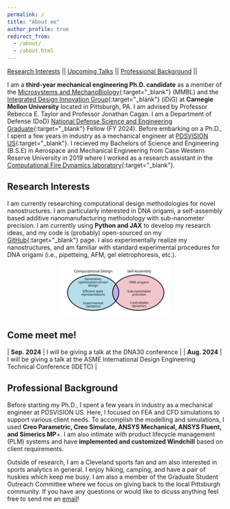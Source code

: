 ```yaml
---
permalink: /
title: "About me"
author_profile: true
redirect_from: 
  - /about/
  - /about.html
---
```


[Research Interests](#research-interests) || [Upcoming Talks](#come-meet-me) || [Professional Background](#professional-background) || 

I am a **third-year mechanical engineering Ph.D. candidate** as a member of the [Microsystems and MechanoBiology](https://www.andrew.cmu.edu/user/bex/pages/welcome/){:target="_blank"} (MMBL) and the [Integrated Design Innovation Group](https://www.cmu.edu/me/idig/index.html){:target="_blank"} (iDiG) at **Carnegie Mellon University** located in Pittsburgh, PA. I am advised by Professor Rebecca E. Taylor and Professor Jonathan Cagan. I am a Department of Defense (DoD) [National Defense Science and Engineering Graduate](https://www.ndseg.org/){:target="_blank"} Fellow (FY 2024). Before embarking on a Ph.D., I spent a few years in industry as a mechanical engineer at [PDSVISION US](https://pdsvision.com/){:target="_blank"}. I recieved my Bachelors of Science and Engineering (B.S.E) in Aerospace and Mechanical Engineering from Case Western Reserve University in 2019 where I worked as a research assistant in the [Computational Fire Dynamics laboratory](https://engineering.case.edu/research/labs/computational-fire-dynamics){:target="_blank"}.

## Research Interests

I am currently researching computational design methodologies for novel nanostructures. I am particularly interested in DNA origami, a self-assembly based additive nanomanufacturing methodology with sub-nanometer precision. I am currently using **Python and JAX** to develop my research ideas, and my code is (probably) open-sourced on my [GitHub](https://github.com/ajvetturini){:target="_blank"} page. I also experimentally realize my nanostructures, and am familiar with standard experimental procedures for DNA origami (i.e., pipetteing, AFM, gel eletrophoresis, etc.). 

<div style="text-align: center;">
  <img src="/images/Interests_2024.png" alt="Research interests" style="width: 50%;">
</div>

## Come meet me!

| **Sep. 2024** | I will be giving a talk at the DNA30 conference |
| **Aug. 2024** | I will be giving a talk at the ASME International Design Engineering Technical Conference (IDETC) |


## Professional Background

Before starting my Ph.D., I spent a few years in industry as a mechanical engineer at PDSVISION US. Here, I focused on FEA and CFD simulations to support various client needs. To accomplish the modelling and simulations, I used **Creo Parametric, Creo Simulate, ANSYS Mechanical, ANSYS Fluent, and Simerics MP**+. I am also intimate with product lifecycle management (PLM) systems and have **implemented and customized Windchill** based on client requirements.

Outside of research, I am a Cleveland sports fan and am also interested in sports analytics in general. I enjoy hiking, camping, and have a pair of huskies which keep me busy. I am also a member of the Graduate Student Outreach Committee where we focus on giving back to the local Pittsburgh community. If you have any questions or would like to dicuss anything feel free to send me an [email](mailto:avetturi@andrew.cmu.edu)!